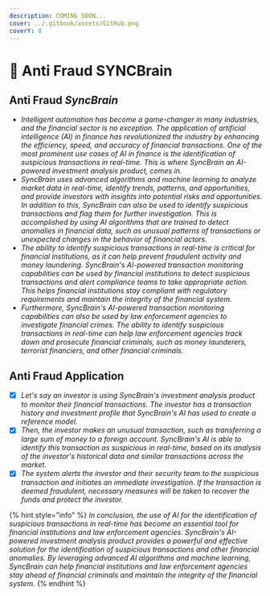 ```yaml
---
description: COMING SOON...
cover: ../.gitbook/assets/GitHub.png
coverY: 0
---
```


# 🔰 Anti Fraud SYNCBrain

## Anti Fraud _SyncBrain_

* _Intelligent automation has become a game-changer in many industries, and the financial sector is no exception. The application of artificial intelligence (AI) in finance has revolutionized the industry by enhancing the efficiency, speed, and accuracy of financial transactions. One of the most prominent use cases of AI in finance is the identification of suspicious transactions in real-time. This is where SyncBrain an AI-powered investment analysis product, comes in._
* _SyncBrain uses advanced algorithms and machine learning to analyze market data in real-time, identify trends, patterns, and opportunities, and provide investors with insights into potential risks and opportunities. In addition to this, SyncBrain can also be used to identify suspicious transactions and flag them for further investigation. This is accomplished by using AI algorithms that are trained to detect anomalies in financial data, such as unusual patterns of transactions or unexpected changes in the behavior of financial actors._
* _The ability to identify suspicious transactions in real-time is critical for financial institutions, as it can help prevent fraudulent activity and money laundering. SyncBrain's AI-powered transaction monitoring capabilities can be used by financial institutions to detect suspicious transactions and alert compliance teams to take appropriate action. This helps financial institutions stay compliant with regulatory requirements and maintain the integrity of the financial system._
* _Furthermore, SyncBrain's AI-powered transaction monitoring capabilities can also be used by law enforcement agencies to investigate financial crimes. The ability to identify suspicious transactions in real-time can help law enforcement agencies track down and prosecute financial criminals, such as money launderers, terrorist financiers, and other financial criminals._

## Anti Fraud Application

* [x] _Let's say an investor is using SyncBrain's investment analysis product to monitor their financial transactions. The investor has a transaction history and investment profile that SyncBrain's AI has used to create a reference model._
* [x] _Then, the investor makes an unusual transaction, such as transferring a large sum of money to a foreign account. SyncBrain's AI is able to identify this transaction as suspicious in real-time, based on its analysis of the investor's historical data and similar transactions across the market._
* [x] _The system alerts the investor and their security team to the suspicious transaction and initiates an immediate investigation. If the transaction is deemed fraudulent, necessary measures will be taken to recover the funds and protect the investor._

{% hint style="info" %}
_In conclusion, the use of AI for the identification of suspicious transactions in real-time has become an essential tool for financial institutions and law enforcement agencies. SyncBrain's AI-powered investment analysis product provides a powerful and effective solution for the identification of suspicious transactions and other financial anomalies. By leveraging advanced AI algorithms and machine learning, SyncBrain can help financial institutions and law enforcement agencies stay ahead of financial criminals and maintain the integrity of the financial system._
{% endhint %}

